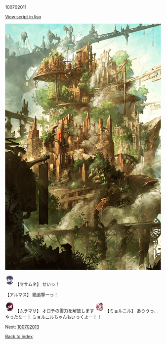 100702011

[View script in lisp](../scripts/100702011.txt)

![beast_world.png](../images/backgrounds/beast_world.png)

<img src="../images/units/3100111.png" alt="3100111.png" height="34"/>
【マサムネ】
せいっ！

【アルマス】
絶追撃ーっ！

<img src="../images/units/3102511.png" alt="3102511.png" height="34"/>
【ムラマサ】
オロチの霊力を解放します

<img src="../images/units/3200111.png" alt="3200111.png" height="34"/>
【ミョルニル】
あううっ…やったなー！
ミョルニルちゃんもいっくよー！！

Next: [100702013](100702013.md)

[Back to index](index.md)
